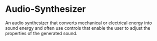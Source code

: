 # Audio-Synthesizer
An audio synthesizer that converts mechanical or electrical energy into sound energy and often use controls that enable the user to adjust the properties of the generated sound. 
